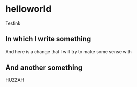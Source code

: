 # helloworld
Testink

## In which I write something
And here is a change that I will try to make some sense with

## And another something
HUZZAH
